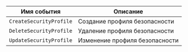 Имя события | Описание
--- | ---
`CreateSecurityProfile` | Создание профиля безопасности
`DeleteSecurityProfile` | Удаление профиля безопасности
`UpdateSecurityProfile` | Изменение профиля безопасности